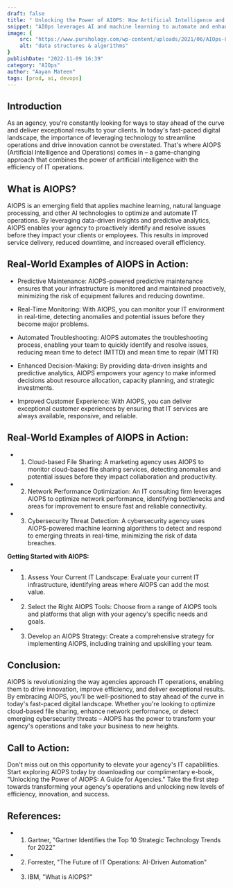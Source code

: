 ```yaml
---
draft: false
title: " Unlocking the Power of AIOPS: How Artificial Intelligence and Operations Can Transform Your Agency's Efficiency and Innovation"
snippet: "AIOps leverages AI and machine learning to automate and enhance IT operations, improving efficiency and reliability."
image: {
    src: "https://www.purshology.com/wp-content/uploads/2021/06/AIOps-810-2-1024x683.jpg",
    alt: "data structures & algorithms"
}
publishDate: "2022-11-09 16:39"
category: "AIOps"
author: "Aayan Mateen"
tags: [prod, ai, devops]
---
```

## Introduction
As an agency, you're constantly looking for ways to stay ahead of the curve and deliver exceptional results to your clients. In today's
fast-paced digital landscape, the importance of leveraging technology to streamline operations and drive innovation cannot be overstated.
That's where AIOPS (Artificial Intelligence and Operations) comes in – a game-changing approach that combines the power of artificial
intelligence with the efficiency of IT operations.

## What is AIOPS?
AIOPS is an emerging field that applies machine learning, natural language processing, and other AI technologies to optimize and automate
IT operations. By leveraging data-driven insights and predictive analytics, AIOPS enables your agency to proactively identify and resolve
issues before they impact your clients or employees. This results in improved service delivery, reduced downtime, and increased overall
efficiency.

## Real-World Examples of AIOPS in Action:

-  Predictive Maintenance: AIOPS-powered predictive maintenance ensures that your infrastructure is monitored and maintained proactively, minimizing the risk of equipment failures and reducing downtime.
  
- Real-Time Monitoring: With AIOPS, you can monitor your IT environment in real-time, detecting anomalies and potential issues before they become major problems.

- Automated Troubleshooting: AIOPS automates the troubleshooting process, enabling your team to quickly identify and resolve issues, reducing mean time to detect (MTTD) and mean time to repair (MTTR)
  
- Enhanced Decision-Making: By providing data-driven insights and predictive analytics, AIOPS empowers your agency to make informed decisions about resource allocation, capacity planning, and strategic investments.
- Improved Customer Experience: With AIOPS, you can deliver exceptional customer experiences by ensuring that IT services are always available, responsive, and reliable.

## Real-World Examples of AIOPS in Action:

- 1. Cloud-based File Sharing: A marketing agency uses AIOPS to monitor cloud-based file sharing services, detecting anomalies and potential issues before they impact collaboration and productivity.
- 2. Network Performance Optimization: An IT consulting firm leverages AIOPS to optimize network performance, identifying bottlenecks and areas for improvement to ensure fast and reliable connectivity.
- 3. Cybersecurity Threat Detection: A cybersecurity agency uses AIOPS-powered machine learning algorithms to detect and respond to
emerging threats in real-time, minimizing the risk of data breaches.

**Getting Started with AIOPS:**

- 1. Assess Your Current IT Landscape: Evaluate your current IT infrastructure, identifying areas where AIOPS can add the most value.
- 2. Select the Right AIOPS Tools: Choose from a range of AIOPS tools and platforms that align with your agency's specific needs and goals.
- 3. Develop an AIOPS Strategy: Create a comprehensive strategy for implementing AIOPS, including training and upskilling your team.

## Conclusion:

AIOPS is revolutionizing the way agencies approach IT operations, enabling them to drive innovation, improve efficiency, and deliver
exceptional results. By embracing AIOPS, you'll be well-positioned to stay ahead of the curve in today's fast-paced digital landscape.
Whether you're looking to optimize cloud-based file sharing, enhance network performance, or detect emerging cybersecurity threats – AIOPS
has the power to transform your agency's operations and take your business to new heights.

## Call to Action:

Don't miss out on this opportunity to elevate your agency's IT capabilities. Start exploring AIOPS today by downloading our complimentary
e-book, "Unlocking the Power of AIOPS: A Guide for Agencies." Take the first step towards transforming your agency's operations and
unlocking new levels of efficiency, innovation, and success.

## References:

- 1. Gartner, "Gartner Identifies the Top 10 Strategic Technology Trends for 2022"
- 2. Forrester, "The Future of IT Operations: AI-Driven Automation"
- 3. IBM, "What is AIOPS?"
